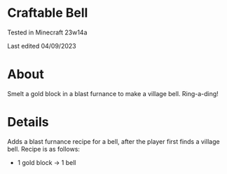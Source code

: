 # Craftable Bell

Tested in Minecraft 23w14a

Last edited 04/09/2023

# About

Smelt a gold block in a blast furnance to make a village bell.  Ring-a-ding!

# Details

Adds a blast furnance recipe for a bell, after the player first finds a village bell.  Recipe is as follows:

 - 1 gold block -> 1 bell
 
